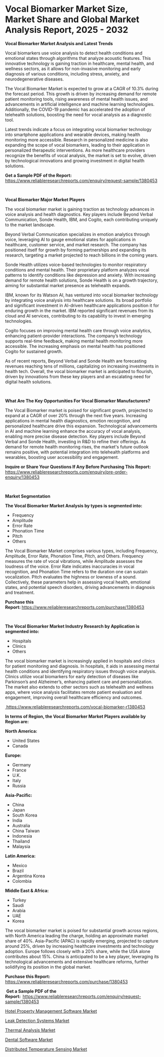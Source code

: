 <p><h1>Vocal Biomarker Market Size, Market Share and Global Market Analysis Report, 2025 - 2032</h1></p><p><strong>Vocal Biomarker Market Analysis and Latest Trends</strong></p>
<p><p>Vocal biomarkers use voice analysis to detect health conditions and emotional states through algorithms that analyze acoustic features. This innovative technology is gaining traction in healthcare, mental health, and wellness sectors, as it allows for non-invasive monitoring and early diagnosis of various conditions, including stress, anxiety, and neurodegenerative diseases.</p><p>The Vocal Biomarker Market is expected to grow at a CAGR of 10.3% during the forecast period. This growth is driven by increasing demand for remote patient monitoring tools, rising awareness of mental health issues, and advancements in artificial intelligence and machine learning technologies. Additionally, the COVID-19 pandemic has accelerated the adoption of telehealth solutions, boosting the need for vocal analysis as a diagnostic tool.</p><p>Latest trends indicate a focus on integrating vocal biomarker technology into smartphone applications and wearable devices, making health monitoring more accessible. Research in personalized medicine is also expanding the scope of vocal biomarkers, leading to their application in personalized therapeutic interventions. As more healthcare providers recognize the benefits of vocal analysis, the market is set to evolve, driven by technological innovations and growing investment in digital health solutions.</p></p>
<p><strong>Get a Sample PDF of the Report:&nbsp;</strong> <a href="https://www.reliableresearchreports.com/enquiry/request-sample/1380453?utm_campaign=32&utm_medium=2&utm_source=Github&utm_content=ia&utm_term=05032025&utm_id=vocal-biomarker">https://www.reliableresearchreports.com/enquiry/request-sample/1380453</a></p>
<p>&nbsp;</p>
<p><strong>Vocal Biomarker Major Market Players</strong></p>
<p><p>The vocal biomarker market is gaining traction as technology advances in voice analysis and health diagnostics. Key players include Beyond Verbal Communication, Sonde Health, IBM, and Cogito, each contributing uniquely to the market landscape.</p><p>Beyond Verbal Communication specializes in emotion analytics through voice, leveraging AI to gauge emotional states for applications in healthcare, customer service, and market research. The company has positioned itself for growth by forming partnerships and expanding its research, targeting a market projected to reach billions in the coming years.</p><p>Sonde Health utilizes voice-based technologies to monitor respiratory conditions and mental health. Their proprietary platform analyzes vocal patterns to identify conditions like depression and anxiety. With increasing demand for remote health solutions, Sonde Health is on a growth trajectory, aiming for substantial market presence as telehealth expands.</p><p>IBM, known for its Watson AI, has ventured into vocal biomarker technology by integrating voice analysis into healthcare solutions. Its broad portfolio and significant investment in AI-driven healthcare applications position it for enduring growth in the market. IBM reported significant revenues from its cloud and AI services, contributing to its capability to invest in emerging technologies.</p><p>Cogito focuses on improving mental health care through voice analytics, enhancing patient-provider interactions. The company’s technology supports real-time feedback, making mental health monitoring more accessible. The increasing emphasis on mental health has positioned Cogito for sustained growth.</p><p>As of recent reports, Beyond Verbal and Sonde Health are forecasting revenues reaching tens of millions, capitalizing on increasing investments in health tech. Overall, the vocal biomarker market is anticipated to flourish, driven by innovations from these key players and an escalating need for digital health solutions.</p></p>
<p>&nbsp;</p>
<p><strong>What Are The Key Opportunities For Vocal Biomarker Manufacturers?</strong></p>
<p><p>The Vocal Biomarker market is poised for significant growth, projected to expand at a CAGR of over 20% through the next five years. Increasing applications in mental health diagnostics, emotion recognition, and personalized healthcare drive this expansion. Technological advancements in AI and machine learning enhance the accuracy of vocal analysis, enabling more precise disease detection. Key players include Beyond Verbal and Sonde Health, investing in R&D to refine their offerings. As demand for remote health monitoring rises, the market's future outlook remains positive, with potential integration into telehealth platforms and wearables, boosting user accessibility and engagement.</p></p>
<p><strong>Inquire or Share Your Questions If Any Before Purchasing This Report:</strong> <a href="https://www.reliableresearchreports.com/enquiry/pre-order-enquiry/1380453?utm_campaign=32&utm_medium=2&utm_source=Github&utm_content=ia&utm_term=05032025&utm_id=vocal-biomarker">https://www.reliableresearchreports.com/enquiry/pre-order-enquiry/1380453</a></p>
<p>&nbsp;</p>
<p><strong>Market Segmentation</strong></p>
<p><strong>The Vocal Biomarker Market Analysis by types is segmented into:</strong></p>
<p><ul><li>Frequency</li><li>Amplitude</li><li>Error Rate</li><li>Phonation Time</li><li>Pitch</li><li>Others</li></ul></p>
<p><p>The Vocal Biomarker Market comprises various types, including Frequency, Amplitude, Error Rate, Phonation Time, Pitch, and Others. Frequency measures the rate of vocal vibrations, while Amplitude assesses the loudness of the voice. Error Rate indicates inaccuracies in vocal recognition, and Phonation Time refers to the duration one can sustain vocalization. Pitch evaluates the highness or lowness of a sound. Collectively, these parameters help in assessing vocal health, emotional states, and potential speech disorders, driving advancements in diagnosis and treatment.</p></p>
<p><strong>Purchase this Report:&nbsp;</strong><a href="https://www.reliableresearchreports.com/purchase/1380453?utm_campaign=32&utm_medium=2&utm_source=Github&utm_content=ia&utm_term=05032025&utm_id=vocal-biomarker">https://www.reliableresearchreports.com/purchase/1380453</a></p>
<p>&nbsp;</p>
<p><strong>The Vocal Biomarker Market Industry Research by Application is segmented into:</strong></p>
<p><ul><li>Hospitals</li><li>Clinics</li><li>Others</li></ul></p>
<p><p>The vocal biomarker market is increasingly applied in hospitals and clinics for patient monitoring and diagnosis. In hospitals, it aids in assessing mental health conditions and identifying respiratory issues through voice analysis. Clinics utilize vocal biomarkers for early detection of diseases like Parkinson’s and Alzheimer’s, enhancing patient care and personalization. The market also extends to other sectors such as telehealth and wellness apps, where voice analysis facilitates remote patient evaluation and engagement, improving overall healthcare efficiency and outcomes.</p></p>
<p><a href="https://www.reliableresearchreports.com/vocal-biomarker-r1380453?utm_campaign=32&utm_medium=2&utm_source=Github&utm_content=ia&utm_term=05032025&utm_id=vocal-biomarker">&nbsp;https://www.reliableresearchreports.com/vocal-biomarker-r1380453</a></p>
<p><strong>In terms of Region, the Vocal Biomarker Market Players available by Region are:</strong></p>
<p>
    <p> <strong> North America: </strong>
        <ul>
            <li>United States</li>
            <li>Canada</li>
        </ul>
        </p> 
    <p> <strong> Europe: </strong>
        <ul>
            <li>Germany</li>
            <li>France</li>
            <li>U.K.</li>
            <li>Italy</li>
            <li>Russia</li>
        </ul>
        </p> 
    <p> <strong> Asia-Pacific: </strong>
        <ul>
            <li>China</li>
            <li>Japan</li>
            <li>South Korea</li>
            <li>India</li>
            <li>Australia</li>
            <li>China Taiwan</li>
            <li>Indonesia</li>
            <li>Thailand</li>
            <li>Malaysia</li>
        </ul>
        </p> 
    <p> <strong> Latin America: </strong>
        <ul>
            <li>Mexico</li>
            <li>Brazil</li>
            <li>Argentina Korea</li>
            <li>Colombia</li>
        </ul>
        </p> 
    <p> <strong> Middle East & Africa: </strong>
        <ul>
            <li>Turkey</li>
            <li>Saudi</li>
            <li>Arabia</li>
            <li>UAE</li>
            <li>Korea</li>
        </ul>
    </p>
    </p>
<p><p>The vocal biomarker market is poised for substantial growth across regions, with North America leading the charge, holding an approximate market share of 40%. Asia-Pacific (APAC) is rapidly emerging, projected to capture around 25%, driven by increasing healthcare investments and technology adoption. Europe follows closely with a 20% share, while the USA alone contributes about 15%. China is anticipated to be a key player, leveraging its technological advancements and extensive healthcare reforms, further solidifying its position in the global market.</p></p>
<p><strong>Purchase this Report: </strong><a href="https://www.reliableresearchreports.com/purchase/1380453?utm_campaign=32&utm_medium=2&utm_source=Github&utm_content=ia&utm_term=05032025&utm_id=vocal-biomarker">https://www.reliableresearchreports.com/purchase/1380453</a></p>
<p>&nbsp;<strong>Get a Sample PDF of the Report:&nbsp;&nbsp;</strong><a href="https://www.reliableresearchreports.com/enquiry/request-sample/1380453?utm_campaign=32&utm_medium=2&utm_source=Github&utm_content=ia&utm_term=05032025&utm_id=vocal-biomarker">https://www.reliableresearchreports.com/enquiry/request-sample/1380453</a></p>
<p><strong></strong></p>
<p><p><a href="https://github.com/storcweithzg/Market-Research-Report-List-1/blob/main/hotel-property-management-software-market.md?utm_campaign=32&utm_medium=2&utm_source=Github&utm_content=ia&utm_term=05032025&utm_id=vocal-biomarker">Hotel Property Management Software Market</a></p><p><a href="https://github.com/spoorsusama/Market-Research-Report-List-1/blob/main/leak-detection-systems-market.md?utm_campaign=32&utm_medium=2&utm_source=Github&utm_content=ia&utm_term=05032025&utm_id=vocal-biomarker">Leak Detection Systems Market</a></p><p><a href="https://github.com/azorrotutus/Market-Research-Report-List-1/blob/main/thermal-analysis-market.md?utm_campaign=32&utm_medium=2&utm_source=Github&utm_content=ia&utm_term=05032025&utm_id=vocal-biomarker">Thermal Analysis Market</a></p><p><a href="https://github.com/seibttullyjh/Market-Research-Report-List-1/blob/main/dental-software-market.md?utm_campaign=32&utm_medium=2&utm_source=Github&utm_content=ia&utm_term=05032025&utm_id=vocal-biomarker">Dental Software Market</a></p><p><a href="https://github.com/dafertsuria/Market-Research-Report-List-1/blob/main/distributed-temperature-sensing-market.md?utm_campaign=32&utm_medium=2&utm_source=Github&utm_content=ia&utm_term=05032025&utm_id=vocal-biomarker">Distributed Temperature Sensing Market</a></p></p>